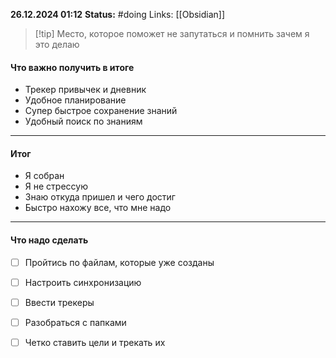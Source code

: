 

**26.12.2024 01:12**
**Status:** #doing 
Links: [[Obsidian]]

>[!tip] Место, которое поможет не запутаться и помнить зачем я это делаю

#### Что важно получить в итоге
- Трекер привычек и дневник
- Удобное планирование
- Супер быстрое сохранение знаний
- Удобный поиск по знаниям

---
#### Итог
- Я собран
- Я не стрессую
- Знаю откуда пришел и чего достиг
- Быстро нахожу все, что мне надо

---
#### Что надо сделать
- [ ] Пройтись по файлам, которые уже созданы
- [ ] Настроить синхронизацию
- [ ] Ввести трекеры
- [ ] Разобраться с папками
- [ ] Четко ставить цели и трекать их

 